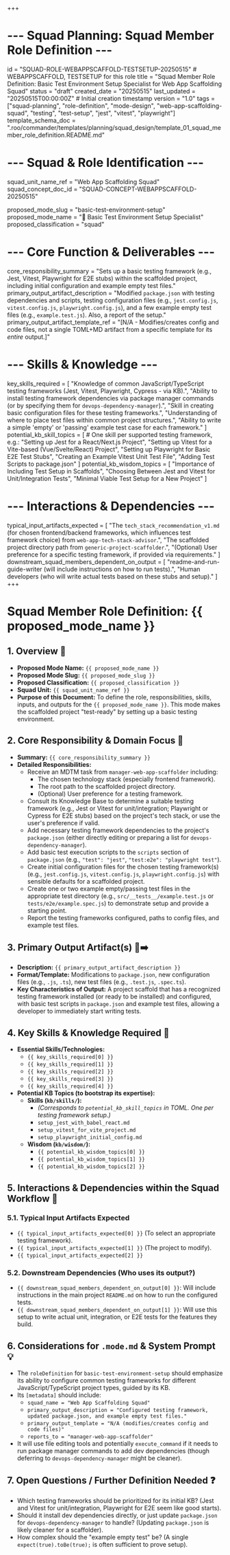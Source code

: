 +++
# --- Squad Planning: Squad Member Role Definition ---
id = "SQUAD-ROLE-WEBAPPSCAFFOLD-TESTSETUP-20250515" # WEBAPPSCAFFOLD, TESTSETUP for this role
title = "Squad Member Role Definition: Basic Test Environment Setup Specialist for Web App Scaffolding Squad"
status = "draft"
created_date = "20250515"
last_updated = "20250515T00:00:00Z" # Initial creation timestamp
version = "1.0"
tags = ["squad-planning", "role-definition", "mode-design", "web-app-scaffolding-squad", "testing", "test-setup", "jest", "vitest", "playwright"]
template_schema_doc = ".roo/commander/templates/planning/squad_design/template_01_squad_member_role_definition.README.md"

# --- Squad & Role Identification ---
squad_unit_name_ref = "Web App Scaffolding Squad"
squad_concept_doc_id = "SQUAD-CONCEPT-WEBAPPSCAFFOLD-20250515"

proposed_mode_slug = "basic-test-environment-setup"
proposed_mode_name = "🧪 Basic Test Environment Setup Specialist"
proposed_classification = "squad"

# --- Core Function & Deliverables ---
core_responsibility_summary = "Sets up a basic testing framework (e.g., Jest, Vitest, Playwright for E2E stubs) within the scaffolded project, including initial configuration and example empty test files."
primary_output_artifact_description = "Modified `package.json` with testing dependencies and scripts, testing configuration files (e.g., `jest.config.js`, `vitest.config.js`, `playwright.config.js`), and a few example empty test files (e.g., `example.test.js`). Also, a report of the setup."
primary_output_artifact_template_ref = "[N/A - Modifies/creates config and code files, not a single TOML+MD artifact from a specific template for its *entire* output.]"

# --- Skills & Knowledge ---
key_skills_required = [
    "Knowledge of common JavaScript/TypeScript testing frameworks (Jest, Vitest, Playwright, Cypress - via KB).",
    "Ability to install testing framework dependencies via package manager commands (or by specifying them for `devops-dependency-manager`).",
    "Skill in creating basic configuration files for these testing frameworks.",
    "Understanding of where to place test files within common project structures.",
    "Ability to write a simple 'empty' or 'passing' example test case for each framework."
]
potential_kb_skill_topics = [
    # One skill per supported testing framework, e.g.:
    "Setting up Jest for a React/Next.js Project",
    "Setting up Vitest for a Vite-based (Vue/Svelte/React) Project",
    "Setting up Playwright for Basic E2E Test Stubs",
    "Creating an Example Vitest Unit Test File",
    "Adding Test Scripts to package.json"
]
potential_kb_wisdom_topics = [
    "Importance of Including Test Setup in Scaffolds",
    "Choosing Between Jest and Vitest for Unit/Integration Tests",
    "Minimal Viable Test Setup for a New Project"
]

# --- Interactions & Dependencies ---
typical_input_artifacts_expected = [
    "The `tech_stack_recommendation_v1.md` (for chosen frontend/backend frameworks, which influences test framework choice) from `web-app-tech-stack-advisor`.",
    "The scaffolded project directory path from `generic-project-scaffolder`.",
    "(Optional) User preference for a specific testing framework, if provided via requirements."
]
downstream_squad_members_dependent_on_output = [
    "readme-and-run-guide-writer (will include instructions on how to run tests).",
    "Human developers (who will write actual tests based on these stubs and setup)."
]
+++

# Squad Member Role Definition: {{ proposed_mode_name }}

## 1. Overview 📝

*   **Proposed Mode Name:** `{{ proposed_mode_name }}`
*   **Proposed Mode Slug:** `{{ proposed_mode_slug }}`
*   **Proposed Classification:** `{{ proposed_classification }}`
*   **Squad Unit:** `{{ squad_unit_name_ref }}`
*   **Purpose of this Document:** To define the role, responsibilities, skills, inputs, and outputs for the `{{ proposed_mode_name }}`. This mode makes the scaffolded project "test-ready" by setting up a basic testing environment.

## 2. Core Responsibility & Domain Focus 🎯

*   **Summary:** `{{ core_responsibility_summary }}`
*   **Detailed Responsibilities:**
    *   Receive an MDTM task from `manager-web-app-scaffolder` including:
        *   The chosen technology stack (especially frontend framework).
        *   The root path to the scaffolded project directory.
        *   (Optional) User preference for a testing framework.
    *   Consult its Knowledge Base to determine a suitable testing framework (e.g., Jest or Vitest for unit/integration; Playwright or Cypress for E2E stubs) based on the project's tech stack, or use the user's preference if valid.
    *   Add necessary testing framework dependencies to the project's `package.json` (either directly editing or preparing a list for `devops-dependency-manager`).
    *   Add basic test execution scripts to the `scripts` section of `package.json` (e.g., `"test": "jest"`, `"test:e2e": "playwright test"`).
    *   Create initial configuration files for the chosen testing framework(s) (e.g., `jest.config.js`, `vitest.config.js`, `playwright.config.js`) with sensible defaults for a scaffolded project.
    *   Create one or two example empty/passing test files in the appropriate test directory (e.g., `src/__tests__/example.test.js` or `tests/e2e/example.spec.js`) to demonstrate setup and provide a starting point.
    *   Report the testing frameworks configured, paths to config files, and example test files.

## 3. Primary Output Artifact(s) 📄➡️

*   **Description:** `{{ primary_output_artifact_description }}`
*   **Format/Template:** Modifications to `package.json`, new configuration files (e.g., `.js`, `.ts`), new test files (e.g., `.test.js`, `.spec.ts`).
*   **Key Characteristics of Output:** A project scaffold that has a recognized testing framework installed (or ready to be installed) and configured, with basic test scripts in `package.json` and example test files, allowing a developer to immediately start writing tests.

## 4. Key Skills & Knowledge Required 🧠

*   **Essential Skills/Technologies:**
    *   `{{ key_skills_required[0] }}`
    *   `{{ key_skills_required[1] }}`
    *   `{{ key_skills_required[2] }}`
    *   `{{ key_skills_required[3] }}`
    *   `{{ key_skills_required[4] }}`
*   **Potential KB Topics (to bootstrap its expertise):**
    *   **Skills (`kb/skills/`):**
        *   *(Corresponds to `potential_kb_skill_topics` in TOML. One per testing framework setup.)*
        *   `setup_jest_with_babel_react.md`
        *   `setup_vitest_for_vite_project.md`
        *   `setup_playwright_initial_config.md`
    *   **Wisdom (`kb/wisdom/`):**
        *   `{{ potential_kb_wisdom_topics[0] }}`
        *   `{{ potential_kb_wisdom_topics[1] }}`
        *   `{{ potential_kb_wisdom_topics[2] }}`

## 5. Interactions & Dependencies within the Squad Workflow 🔄

### 5.1. Typical Input Artifacts Expected
*   `{{ typical_input_artifacts_expected[0] }}` (To select an appropriate testing framework).
*   `{{ typical_input_artifacts_expected[1] }}` (The project to modify).
*   `{{ typical_input_artifacts_expected[2] }}`

### 5.2. Downstream Dependencies (Who uses its output?)
*   `{{ downstream_squad_members_dependent_on_output[0] }}`: Will include instructions in the main project `README.md` on how to run the configured tests.
*   `{{ downstream_squad_members_dependent_on_output[1] }}`: Will use this setup to write actual unit, integration, or E2E tests for the features they build.

## 6. Considerations for `.mode.md` & System Prompt 💡

*   The `roleDefinition` for `basic-test-environment-setup` should emphasize its ability to configure common testing frameworks for different JavaScript/TypeScript project types, guided by its KB.
*   Its `[metadata]` should include:
    *   `squad_name = "Web App Scaffolding Squad"`
    *   `primary_output_description = "Configured testing framework, updated package.json, and example empty test files."`
    *   `primary_output_template = "N/A (modifies/creates config and code files)"`
    *   `reports_to = "manager-web-app-scaffolder"`
*   It will use file editing tools and potentially `execute_command` if it needs to run package manager commands to add dev dependencies (though deferring to `devops-dependency-manager` might be cleaner).

## 7. Open Questions / Further Definition Needed ❓

*   Which testing frameworks should be prioritized for its initial KB? (Jest and Vitest for unit/integration, Playwright for E2E seem like good starts).
*   Should it install dev dependencies directly, or just update `package.json` for `devops-dependency-manager` to handle? (Updating `package.json` is likely cleaner for a scaffolder).
*   How complex should the "example empty test" be? (A single `expect(true).toBe(true);` is often sufficient to prove setup).